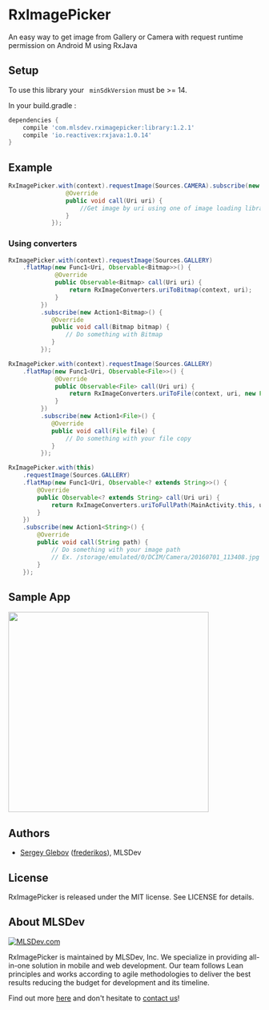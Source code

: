 # RxImagePicker

An easy way to get image from Gallery or Camera with request runtime permission on Android M using RxJava

## Setup

To use this library your ` minSdkVersion` must be >= 14.

In your build.gradle :

```gradle
dependencies {
    compile 'com.mlsdev.rximagepicker:library:1.2.1'
    compile 'io.reactivex:rxjava:1.0.14'
}
```

## Example

```java
RxImagePicker.with(context).requestImage(Sources.CAMERA).subscribe(new Action1<Uri>() {
                @Override
                public void call(Uri uri) {
                    //Get image by uri using one of image loading libraries. I use Glide in sample app.
                }
            });
```
### Using converters

```java
RxImagePicker.with(context).requestImage(Sources.GALLERY)
    .flatMap(new Func1<Uri, Observable<Bitmap>>() {
             @Override
             public Observable<Bitmap> call(Uri uri) {
                 return RxImageConverters.uriToBitmap(context, uri);
             }
         })
         .subscribe(new Action1<Bitmap>() {
            @Override
            public void call(Bitmap bitmap) {
                // Do something with Bitmap
            }
         });
```

```java
RxImagePicker.with(context).requestImage(Sources.GALLERY)
    .flatMap(new Func1<Uri, Observable<File>>() {
             @Override
             public Observable<File> call(Uri uri) {
                 return RxImageConverters.uriToFile(context, uri, new File("YOUR FILE");
             }
         })
         .subscribe(new Action1<File>() {
            @Override
            public void call(File file) {
                // Do something with your file copy
            }
         });
```

```java
RxImagePicker.with(this)                                                  
    .requestImage(Sources.GALLERY)                                        
    .flatMap(new Func1<Uri, Observable<? extends String>>() {             
        @Override                                                         
        public Observable<? extends String> call(Uri uri) {               
            return RxImageConverters.uriToFullPath(MainActivity.this, uri);
        }                                                                 
    })                                                                    
    .subscribe(new Action1<String>() {                                    
        @Override                                                         
        public void call(String path) {                                    
            // Do something with your image path
            // Ex. /storage/emulated/0/DCIM/Camera/20160701_113408.jpg                              
        }                                                                 
    });                                                                   
```


## Sample App

<img src="https://cloud.githubusercontent.com/assets/1778155/11761109/cb70a420-a0bd-11e5-8cf1-e2b172745eab.png" width="400">

## Authors
* [Sergey Glebov](mailto:glebov@mlsdev.com) ([frederikos][github-frederikos]), MLSDev 

## License
RxImagePicker is released under the MIT license. See LICENSE for details.

## About MLSDev

[<img src="https://cloud.githubusercontent.com/assets/1778155/11761239/ccfddf60-a0c2-11e5-8f2a-8573029ab09d.png" alt="MLSDev.com">][mlsdev]

RxImagePicker is maintained by MLSDev, Inc. We specialize in providing all-in-one solution in mobile and web development. Our team follows Lean principles and works according to agile methodologies to deliver the best results reducing the budget for development and its timeline. 

Find out more [here][mlsdev] and don't hesitate to [contact us][contact]!

[mlsdev]: http://mlsdev.com
[contact]: http://mlsdev.com/contact_us
[github-frederikos]: https://github.com/frederikos


